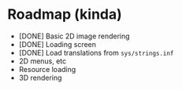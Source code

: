 # Roadmap (kinda)

* [DONE] Basic 2D image rendering
* [DONE] Loading screen
* [DONE] Load translations from `sys/strings.inf`
* 2D menus, etc
* Resource loading
* 3D rendering
